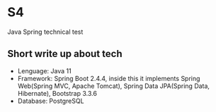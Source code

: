 # S4
Java Spring technical test

<!-- Short write up -->
## Short write up about tech
* Lenguage: Java 11
* Framework: Spring Boot 2.4.4, inside this it implements Spring Web(Spring MVC, Apache Tomcat), Spring Data JPA(Spring Data, Hibernate), Bootstrap 3.3.6
* Database: PostgreSQL
  

